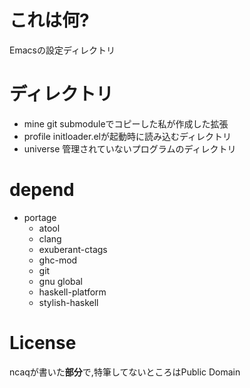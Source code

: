 # これは何?
Emacsの設定ディレクトリ
 
# ディレクトリ
+ mine git submoduleでコピーした私が作成した拡張
+ profile initloader.elが起動時に読み込むディレクトリ
+ universe 管理されていないプログラムのディレクトリ

# depend
* portage
  * atool
  * clang
  * exuberant-ctags
  * ghc-mod
  * git
  * gnu global
  * haskell-platform
  * stylish-haskell

# License
ncaqが書いた**部分**で,特筆してないところはPublic Domain
